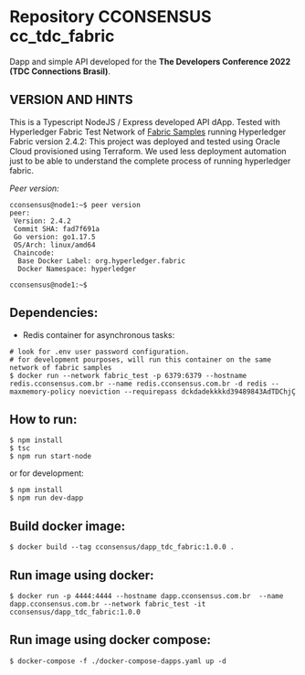 # Repository CCONSENSUS cc_tdc_fabric

Dapp and simple API developed for the **The Developers Conference 2022 (TDC Connections Brasil)**.

## VERSION AND HINTS

This is a Typescript NodeJS / Express developed API dApp. Tested with Hyperledger Fabric Test Network of
[Fabric Samples](https://github.com/hyperledger/fabric-samples) running Hyperledger Fabric version 2.4.2:
This project was deployed and tested using Oracle Cloud provisioned using Terraform. We used less deployment automation
just to be able to understand the complete process of running hyperledger fabric.

*Peer version:*

```shell
cconsensus@node1:~$ peer version
peer:
 Version: 2.4.2
 Commit SHA: fad7f691a
 Go version: go1.17.5
 OS/Arch: linux/amd64
 Chaincode:
  Base Docker Label: org.hyperledger.fabric
  Docker Namespace: hyperledger

cconsensus@node1:~$
```

## Dependencies:

- Redis container for asynchronous tasks:

```shell
# look for .env user password configuration.
# for development pourposes, will run this container on the same network of fabric samples
$ docker run --network fabric_test -p 6379:6379 --hostname redis.cconsensus.com.br --name redis.cconsensus.com.br -d redis --maxmemory-policy noeviction --requirepass dckdadekkkkd39489843AdTDChjÇ
```

## How to run:

```shell
$ npm install
$ tsc
$ npm run start-node
```

or for development:

```shell
$ npm install
$ npm run dev-dapp
```

## Build docker image:

```shell
$ docker build --tag cconsensus/dapp_tdc_fabric:1.0.0 .
```

## Run image using docker:

```shell
$ docker run -p 4444:4444 --hostname dapp.cconsensus.com.br  --name dapp.cconsensus.com.br --network fabric_test -it cconsensus/dapp_tdc_fabric:1.0.0
```

## Run image using docker compose:

```shell
$ docker-compose -f ./docker-compose-dapps.yaml up -d
```


